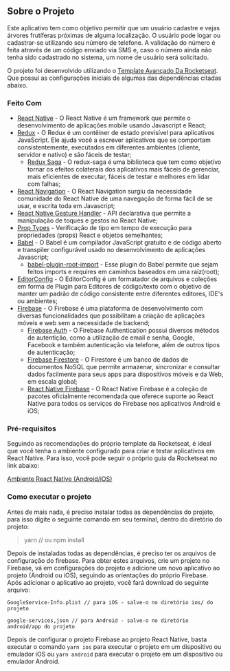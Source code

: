 ## Sobre o Projeto

Este aplicativo tem como objetivo permitir que um usuário cadastre e vejas árvores frutíferas próximas de alguma localização. O usuário pode logar ou cadastrar-se utilizando seu número de telefone. A validação do número é feita através de um código enviado via SMS e, caso o número ainda não tenha sido cadastrado no sistema, um nome de usuário será solicitado.

O projeto foi desenvolvido utilizando o [Template Avançado Da Rocketseat](https://github.com/Rocketseat/react-native-template-rocketseat-advanced "`Template Avançado Da Rocketseat`"). Que possui as configurações iniciais de algumas das dependências citadas abaixo.

### Feito Com

- [React Native](http://facebook.github.io/react-native/) - O React Native é um framework que permite o desenvolvimento de aplicações mobile usando Javascript e React;
- [Redux](https://redux.js.org/) - O Redux é um contêiner de estado previsível para aplicativos JavaScript. Ele ajuda você a escrever aplicativos que se comportam consistentemente, executados em diferentes ambientes (cliente, servidor e nativo) e são fáceis de testar;
  - [Redux Saga](https://redux-saga.js.org/) - O redux-saga é uma biblioteca que tem como objetivo tornar os efeitos colaterais dos aplicativos mais fáceis de gerenciar, mais eficientes de executar, fáceis de testar e melhores em lidar com falhas;
- [React Navigation](https://reactnavigation.org/) - O React Navigation surgiu da necessidade comunidade do React Native de uma navegação de forma fácil de se usar, e escrita toda em Javascript;
- [React Native Gesture Handler](https://kmagiera.github.io/react-native-gesture-handler/) - API declarativa que permite a manipulação de toques e gestos no React Native;
- [Prop Types](https://github.com/facebook/prop-types) - Verificação de tipo em tempo de execução para propriedades (props) React e objetos semelhantes;
- [Babel](https://babeljs.io/) - O Babel é um compilador JavaScript gratuito e de código aberto e transpiler configurável usado no desenvolvimento de aplicações Javascript;
  - [babel-plugin-root-import](https://github.com/entwicklerstube/babel-plugin-root-import) - Esse plugin do Babel permite que sejam feitos imports e requires em caminhos baseados em uma raiz(root);
- [EditorConfig](https://editorconfig.org/) - O EditorConfig é um formatador de arquivos e coleções em forma de Plugin para Editores de código/texto com o objetivo de manter um padrão de código consistente entre diferentes editores, IDE's ou ambientes;
- [Firebase](https://firebase.google.com/) - O Firebase é uma plataforma de desenvolvimento com diversas funcionalidades que possibilitam a criação de aplicações móveis e web sem a necessidade de backend;
  - [Firebase Auth](https://firebase.google.com/products/auth) - O Firebase Authentication possui diversos métodos de autentição, como a utilização de email e senha, Google, Facebook e também autenticação via telefone, além de outros tipos de autenticação;
  - [Firebase Firestore](https://firebase.google.com/products/firestore) - O Firestore é um banco de dados de documentos NoSQL que permite armazenar, sincronizar e consultar dados facilmente para seus apps para dispositivos móveis e da Web, em escala global;
  - [React Native Firebase](https://rnfirebase.io/) - 
O React Native Firebase é a coleção de pacotes oficialmente recomendada que oferece suporte ao React Native para todos os serviços do Firebase nos aplicativos Android e iOS;

### Pré-requisitos

Seguindo as recomendações do próprio template da Rocketseat, é ideal que você tenha o ambiente configurado para criar e testar aplicativos em React Native. Para isso, você pode seguir o próprio guia da Rocketseat no link abaixo:

[Ambiente React Native (Android/iOS)](https://github.com/Rocketseat/ambiente-react-native)

### Como executar o projeto
Antes de mais nada, é preciso instalar todas as dependências do projeto, para isso digite o seguinte comando em seu terminal, dentro do diretório do projeto:
> yarn
// ou npm install

Depois de instaladas todas as dependências, é preciso ter os arquivos de configuração do firebase. Para obter estes arquivos, crie um projeto no Firebase, vá em configurações do projeto e adicione um novo aplicativo ao projeto (Android ou iOS), seguindo as orientações do próprio Firebase. Após adicionar o aplicativo ao projeto, você fará download do seguinte arquivo:

`GoogleService-Info.plist // para iOS - salve-o no diretório ios/ do projeto`

`google-services,json // para Android - salve-o no diretório android/app do projeto`

Depois de configurar o projeto Firebase ao projeto React Native, basta executar o comando `yarn ios` para executar o projeto em um dispositivo ou emulador iOS ou `yarn android` para executar o projeto em um dispositivo ou emulador Android.